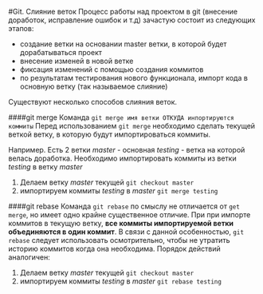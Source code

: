 #Git. Слияние веток
Процесс работы над проектом в git (внесение доработок, исправление ошибок и т.д) зачастую состоит из следующих этапов:
- создание ветки на основании master ветки, в которой будет дорабатываться проект
- внесение изменей в новой ветке
- фиксация изменений с помощью создания коммитов
- по результатам тестирования нового функционала, импорт кода в основную ветку   (так называемое слияние)

Существуют несколько способов слияния веток.

####git merge
Команда `git merge имя ветки ОТКУДА инпортируются коммиты`
Перед иcпользованием `git merge` необходимо сделать текущей веткой ветку, в которую будут импортироваться коммиты. 

Например.
Есть 2 ветки
*master* - основная
*testing* - ветка на которой велась доработка.
Необходимо импортировать коммиты из ветки *testing* в ветку *master*
1. Делаем ветку *master* текущей
`git checkout master`
2. импортируем коммиты *testing* в *master*
`git merge testing`

####git rebase
Команда `git rebase` по смыслу не отличается от `get merge`, но имеет одно крайне существенное отличие. При при импорте коммитов в текущую ветку, **все коммиты импортируемой ветки объединяются в один коммит**. В связи с данной особенностью, `git rebase` следует использовать осмотрительно, чтобы не утратить историю коммитов когда она необходима. Порядок действий аналогичен:
1. Делаем ветку *master* текущей
`git checkout master`
2. импортируем коммиты *testing* в *master*
`git rebase testing`

